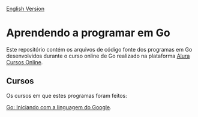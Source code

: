 [English Version](README.EN.md)

# Aprendendo a programar em Go

Este repositório contém os arquivos de código fonte dos programas em Go desenvolvidos durante o curso online de Go realizado na plataforma [Alura Cursos Online](https://alura.com.br/).

## Cursos

Os cursos em que estes programas foram feitos:

[Go: Iniciando com a linguagem do Google](https://cursos.alura.com.br/course/golang).